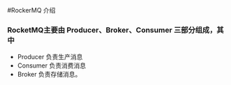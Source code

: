 #RockerMQ 介绍[](https://mp.weixin.qq.com/s/Y0ytCiVi0Mdw6FfZpm_4hw)
### RocketMQ主要由 Producer、Broker、Consumer 三部分组成，其中
* Producer 负责生产消息
* Consumer 负责消费消息
* Broker 负责存储消息。
